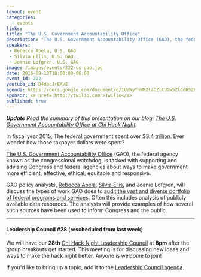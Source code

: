 ```yaml
---
layout: event
categories: 
  - events
links:
title: "The U.S. Government Accountability Office"
description: "The U.S. Government Accountability Office (GAO), the federal agency known as the congressional watchdog, is tasked with supporting and advising Congress and federal agencies about ways to make government more efficient, effective, ethical, equitable and responsive. Policy analysts, Rebecca Abela, Silvia Ellis, and Joanie Lofgren, will discuss the types of work GAO does to audit the vast and diverse portfolio of federal programs and services."
speakers:
 - Rebecca Abela, U.S. GAO
 - Silvia Ellis, U.S. GAO
 - Joanie Lofgren, U.S. GAO
image: /images/events/222-us-gao.jpg
date: 2016-09-13T18:00:00-06:00
event_id: 222
youtube_id: D4dacJrEAVE
agenda: https://docs.google.com/document/d/1UzWyYnWMZlaCZlCUGw5ZlCdH5Zbc7Iml2XeIZXiMNQY/edit#
sponsor: <a href='http://twilio.com'>Twilio</a>
published: true
---
```


_**Update** Read the summary of this presentation on our blog: [The U.S. Government Accountability Office at Chi Hack Night](/blog/2016/09/16/us-gao.html)._

In fiscal year 2015, The federal government spent over [$3.4 trillion](https://en.wikipedia.org/wiki/2015_United_States_federal_budget). Ever wonder how those taxpayer dollars were spent? 

[The U.S. Government Accountability Office](http://gao.gov/) (GAO), the federal agency known as the congressional watchdog, is tasked with supporting and advising Congress and federal agencies about ways to make government more efficient, effective, ethical, equitable and responsive.

GAO policy analysts, [Rebecca Abela](https://www.linkedin.com/in/rebecca-abela-2951b457), [Silvia Ellis](https://www.linkedin.com/in/silvia-ellis-5a630494), and Joanie Lofgren, will discuss the types of work GAO does to [audit the vast and diverse portfolio of federal programs and services](http://www.gao.gov/browse/topic). Often this includes analysis of publicly available data resources. The analysts will provide examples of how several such sources have been used to inform Congress and the public.

---

#### Leadership Council #28 (rescheduled from last week)

We will have our **28th** [Chi Hack Night Leadership Council](http://chihacknight.org/leadership-council.html) at **8pm** after the group breakouts get started. This meeting is for discussing new ideas and ways to make the hack night better. Anyone is welcome to join! 

If you'd like to bring up a topic, add it to the [Leadership Council agenda](https://docs.google.com/document/d/1lSTzTPiyAmTALXiG5dGsH-c1Qmu4D4juuNASMspeAD8/edit#).